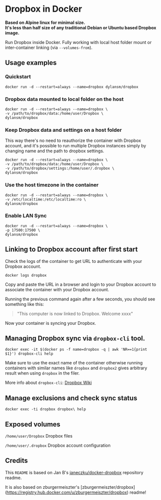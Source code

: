 # Dropbox in Docker

**Based on Alpine linux for minimal size.  
It's less than half size of any traditional Debian or Ubuntu based Dropbox image.**

Run Dropbox inside Docker. Fully working with local host folder mount or inter-container linking (via `--volumes-from`).

## Usage examples

### Quickstart

    docker run -d --restart=always --name=dropbox dylansm/dropbox

### Dropbox data mounted to local folder on the host

    docker run -d --restart=always --name=dropbox \
    -v /path/to/dropbox/data:/home/user/Dropbox \
    dylansm/dropbox
    
### Keep Dropbox data and settings on a host folder
This way there's no need to reauthorize the container with Dropbox account, and it's possible to run multiple Dropbox instances simply by changing name and the path to dropbox settings.

    docker run -d --restart=always --name=dropbox \
    -v /path/to/dropbox/data:/home/user/Dropbox \
    -v /path/to/dropbox/settings:/home/user/.dropbox \
    dylansm/dropbox

### Use the host timezone in the container
	
    docker run -d --restart=always --name=dropbox \
    -v /etc/localtime:/etc/localtime:ro \
    dylansm/dropbox

### Enable LAN Sync

    docker run -d --restart=always --name=dropbox \
    -p 17500:17500 \
    dylansm/dropbox

## Linking to Dropbox account after first start

Check the logs of the container to get URL to authenticate with your Dropbox account.

    docker logs dropbox

Copy and paste the URL in a browser and login to your Dropbox account to associate the container with your Dropbox account.

Running the previous command again after a few seconds, you should see something like this:

> "This computer is now linked to Dropbox. Welcome xxxx"

Now your container is syncing your Dropbox.

## Managing Dropbox sync via `dropbox-cli` tool.
  
    docker exec -it $(docker ps -f name=dropbox -q | awk 'NR==1{print $1}') dropbox-cli help
    

Make sure to use the exact name of the container otherwise running containers with similar names like `dropbox` and `dropbox2` gives arbitrary result when using `dropbox` in the filer.

More info about `dropbox-cli`: [Dropbox Wiki](http://www.dropboxwiki.com/tips-and-tricks/using-the-official-dropbox-command-line-interface-cli)

## Manage exclusions and check sync status

    docker exec -ti dropbox dropbox\ help

## Exposed volumes

`/home/user/Dropbox`
Dropbox files

`/home/user/.dropbox`
Dropbox account configuration

## Credits
This `README` is based on Jan B's [janeczku/docker-dropbox](https://github.com/janeczku/docker-dropbox) repository readme.

It is also based on zburgermeiszter's [zburgermeiszter/dropbox] (https://registry.hub.docker.com/u/zburgermeiszter/dropbox) readme!

